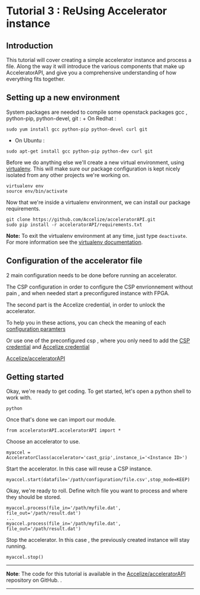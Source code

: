 # Tutorial 3 : ReUsing Accelerator instance

## Introduction

This tutorial will cover creating a simple accelerator instance and process a file.  Along the way it will introduce the various components that make up AcceleratorAPI, and give you a comprehensive understanding of how everything fits together.

## Setting up a new environment


System packages are needed to compile some openstack packages  gcc , python-pip,  python-devel, git  :
	+ On Redhat : 
	
    sudo yum install gcc python-pip python-devel curl git
    
   + On Ubuntu : 
    
    sudo apt-get install gcc python-pip python-dev curl git

Before we do anything else we'll create a new virtual environment, using [virtualenv].  This will make sure our package configuration is kept nicely isolated from any other projects we're working on.

    virtualenv env
    source env/bin/activate


Now that we're inside a virtualenv environment, we can install our package requirements.

    git clone https://github.com/Accelize/acceleratorAPI.git 
    sudo pip install -r acceleratorAPI/requirements.txt

**Note:** To exit the virtualenv environment at any time, just type `deactivate`.  For more information see the [virtualenv documentation][virtualenv].


## Configuration of the accelerator file
2 main configuration needs to be done before running an accelerator.

The CSP configuration in order to configure the CSP envrionnement without pain , and when needed start a preconfigured instance with FPGA.

The second part is the Accelize credential, in order to unlock the accelerator.

To help you in these actions, you can check the meaning of each [configuration paramters](https://github.com/Accelize/acceleratorAPI/blob/master/api-guide/configuration_file.md)

Or use one of the preconfigured csp , where you only need to add the [CSP credential](https://github.com/Accelize/acceleratorAPI/blob/master/depdendencies/) and [Accelize credential](https://accelstore.accelize.com/user/applications)



[Accelize/acceleratorAPI](https://github.com/Accelize/acceleratorAPI/) 



## Getting started

Okay, we're ready to get coding.
To get started, let's open a python shell to work with.

    python
    
Once that's done we can import our module.
    
    from acceleratorAPI.acceleratorAPI import *
    
Choose an accelerator to use.
    
    myaccel = AcceleratorClass(accelerator='cast_gzip',instance_i='<Instance ID>')
        
Start the accelerator. In this case will reuse a CSP instance. 

    myaccel.start(datafile='/path/configuration/file.csv',stop_mode=KEEP)
    
Okay, we're ready to roll. Define witch file you want to process and where they should be stored.

    myaccel.process(file_in='/path/myfile.dat',  file_out='/path/result.dat')
    ...
    myaccel.process(file_in='/path/myfile.dat',  file_out='/path/result.dat')
    
Stop the accelerator. In this case , the previously created instance will stay running.

    myaccel.stop()
        
---

**Note**: The code for this tutorial is available in the [Accelize/acceleratorAPI](repo) repository on GitHub.  .

---
[virtualenv]: http://www.virtualenv.org/en/latest/index.html